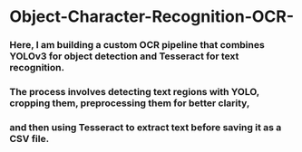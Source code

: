 # Object-Character-Recognition-OCR-

 ### Here, I am building a custom OCR pipeline that combines YOLOv3 for object detection and Tesseract for text recognition. 
 ### The process involves detecting text regions with YOLO, cropping them, preprocessing them for better clarity, 
 ### and then using Tesseract to extract text before saving it as a CSV file.
